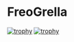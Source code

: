 # FreoGrella
[![trophy](https://github-profile-trophy.vercel.app/?username=Fre0Grella)](https://github.com/ryo-ma/github-profile-trophy)
[![trophy](https://github-profile-trophy.vercel.app/?username=Fre0Grella&theme=onedark)](https://github.com/ryo-ma/github-profile-trophy)
